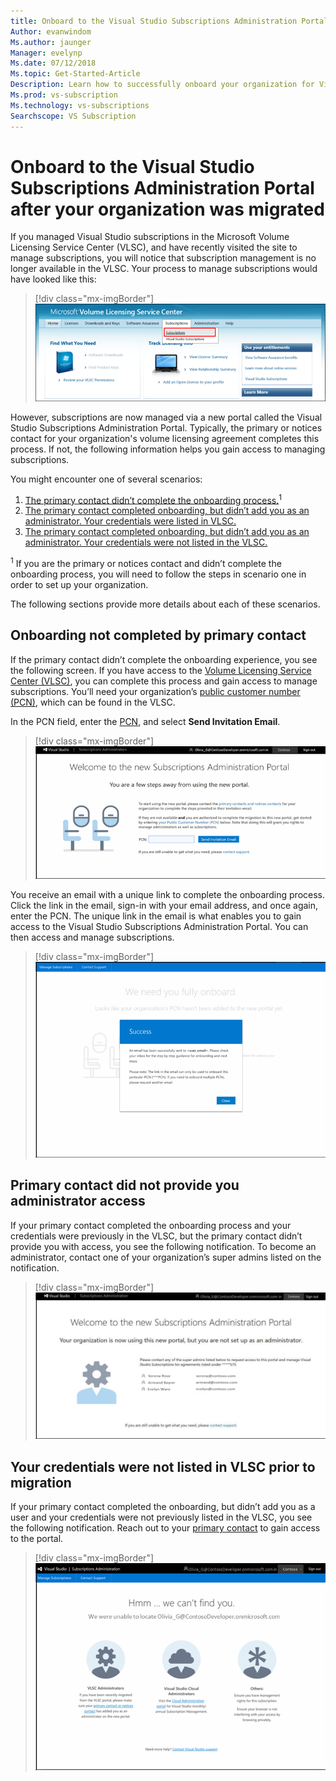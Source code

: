 ```yaml
---
title: Onboard to the Visual Studio Subscriptions Administration Portal after your organization was migrated 
Author: evanwindom
Ms.author: jaunger
Manager: evelynp
Ms.date: 07/12/2018
Ms.topic: Get-Started-Article
Description: Learn how to successfully onboard your organization for Visual Studio subscriptions after migrating to the administration portal.
Ms.prod: vs-subscription
Ms.technology: vs-subscriptions
Searchscope: VS Subscription
---
```


# Onboard to the Visual Studio Subscriptions Administration Portal after your organization was migrated 

If you managed Visual Studio subscriptions in the Microsoft Volume Licensing Service Center (VLSC), and have recently visited the site to manage subscriptions, you will notice that subscription management is no longer available in the VLSC. Your process to manage subscriptions would have looked like this:
> [!div class="mx-imgBorder"]
> ![Screenshot of the Microsoft VLSC, with the Subscriptions tab highlighted](_img/post-migration-onboarding/vlsc-subscriptions.png)

However, subscriptions are now managed via a new portal called the Visual Studio Subscriptions Administration Portal. Typically, the primary or notices contact for your organization's volume licensing agreement completes this process. If not, the following information helps you gain access to managing subscriptions. 

You might encounter one of several scenarios:
1.	[The primary contact didn’t complete the onboarding process.](#Onboarding-not-completed-by-Primary-Contact)<sup>1</sup> 
2.	[The primary contact completed onboarding, but didn’t add you as an administrator. Your credentials were listed in VLSC.](#Primary-Contact-did-not-provide-you-administrator-access) 
3.	[The primary contact completed onboarding, but didn’t add you as an administrator. Your credentials were not listed in the VLSC.](#Your-credentials-were-not-listed-in-VLSC-prior-to-migration)  

<sup>1</sup> If you are the primary or notices contact and didn’t complete the onboarding process, you will need to follow the steps in scenario one in order to set up your organization. 

The following sections provide more details about each of these scenarios. 

## Onboarding not completed by primary contact

If the primary contact didn’t complete the onboarding experience, you see the following screen. If you have access to the [Volume Licensing Service Center (VLSC)](https://www.microsoft.com/Licensing/servicecenter/default.aspx), you can complete this process and gain access to manage subscriptions. You’ll need your organization’s [public customer number (PCN)](find-pcn.md), which can be found in the VLSC. 

In the PCN field, enter the [PCN](find-pcn.md), and select **Send Invitation Email**. 
> [!div class="mx-imgBorder"]
> ![Screenshot of Visual Studio Subscriptions Administration Portal](_img/post-migration-onboarding/send-invitation.png)

You receive an email with a unique link to complete the onboarding process. Click the link in the email, sign-in with your email address, and once again, enter the PCN. The unique link in the email is what enables you to gain access to the Visual Studio Subscriptions Administration Portal. You can then access and manage subscriptions. 
> [!div class="mx-imgBorder"]
> ![Screenshot of Success notification](_img/post-migration-onboarding/email-success.png)


## Primary contact did not provide you administrator access

If your primary contact completed the onboarding process and your credentials were previously in the VLSC, but the primary contact didn’t provide you with access, you see the following notification. To become an administrator, contact one of your organization’s super admins listed on the notification.
> [!div class="mx-imgBorder"]
> ![Screenshot of Visual Studio Subscriptions Administration Portal, with list of super admins](_img/post-migration-onboarding/admin-list.png)

## Your credentials were not listed in VLSC prior to migration

If your primary contact completed the onboarding, but didn’t add you as a user and your credentials were not previously listed in the VLSC, you see the following notification. Reach out to your [primary contact](find-primary-contact.md) to gain access to the portal. 
> [!div class="mx-imgBorder"]
> ![Screenshot of Visual Studio Subscriptions Administration Portal, with "can't find you" notification](_img/post-migration-onboarding/cant-find-you.png)